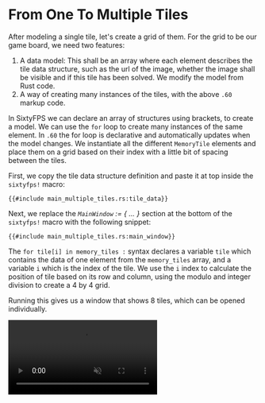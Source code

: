 # From One To Multiple Tiles

After modeling a single tile, let's create a grid of them. For the grid to be our game board, we need two features:
    
1. A data model: This shall be an array where each element describes the tile data structure, such as the
   url of the image, whether the image shall be visible and if this tile has been solved. We modify the model
   from Rust code.
1. A way of creating many instances of the tiles, with the above `.60` markup code.
    
In SixtyFPS we can declare an array of structures using brackets, to create a model. We can use the `for` loop
to create many instances of the same element. In `.60` the for loop is declarative and automatically updates when
the model changes. We instantiate all the different `MemoryTile` elements and place them on a grid based on their
index with a little bit of spacing between the tiles.

First, we copy the tile data structure definition and paste it at top inside the `sixtyfps!` macro:

```60
{{#include main_multiple_tiles.rs:tile_data}}
```

Next, we replace the *`MainWindow` := { ... }* section at the bottom of the `sixtyfps!` macro with the following snippet:

```60
{{#include main_multiple_tiles.rs:main_window}}
```

The `for tile[i] in memory_tiles :` syntax declares a variable `tile` which contains the data of one element from the `memory_tiles` array,
and a variable `i` which is the index of the tile. We use the `i` index to calculate the position of tile based on its row and column,
using the modulo and integer division to create a 4 by 4 grid.

Running this gives us a window that shows 8 tiles, which can be opened individually.

<video autoplay loop muted playsinline src="https://sixtyfps.io/blog/memory-game-tutorial/from-one-to-multiple-tiles.mp4"></video>
